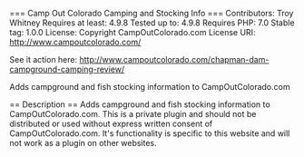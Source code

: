 === Camp Out Colorado Camping and Stocking Info ===
Contributors: Troy Whitney
Requires at least: 4.9.8
Tested up to: 4.9.8
Requires PHP: 7.0
Stable tag: 1.0.0
License: Copyright CampOutColorado.com
License URI: http://www.campoutcolorado.com/

See it action here: http://www.campoutcolorado.com/chapman-dam-campground-camping-review/

Adds campground and fish stocking information to CampOutColorado.com

== Description ==
Adds campground and fish stocking information to CampOutColorado.com. This is a private plugin and should not be distributed or used without express written consent of CampOutColorado.com. It\'s functionality is specific to this website and will not work as a plugin on other websites. 

